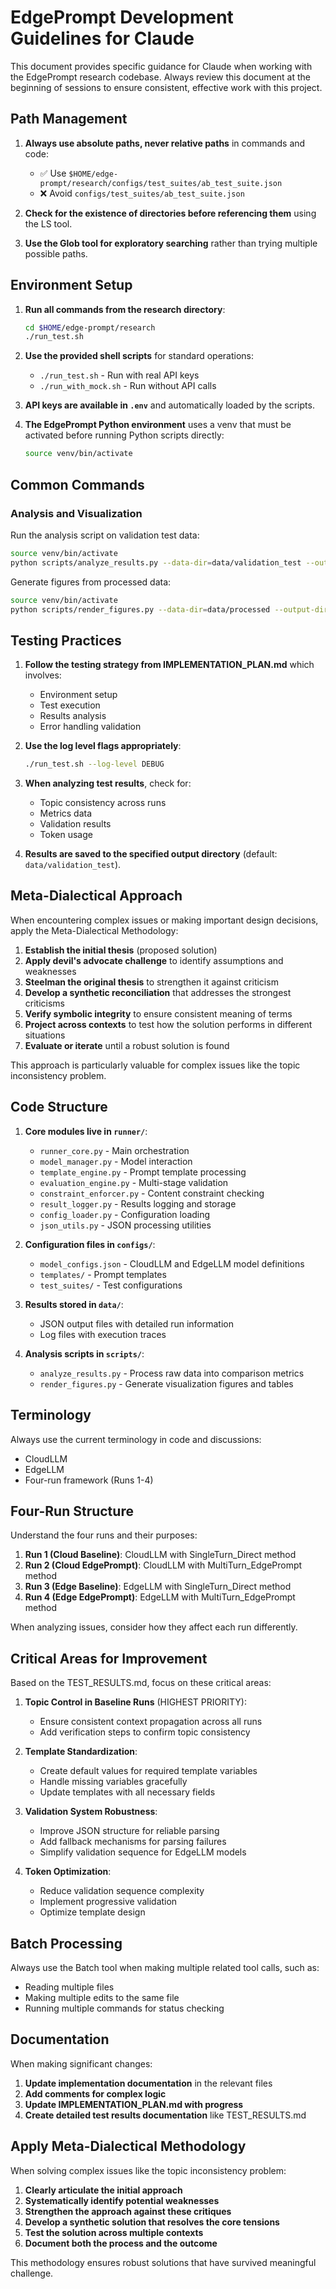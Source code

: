 # EdgePrompt Development Guidelines for Claude

This document provides specific guidance for Claude when working with the EdgePrompt research codebase. Always review this document at the beginning of sessions to ensure consistent, effective work with this project.

## Path Management

1. **Always use absolute paths, never relative paths** in commands and code:
   - ✅ Use `$HOME/edge-prompt/research/configs/test_suites/ab_test_suite.json`
   - ❌ Avoid `configs/test_suites/ab_test_suite.json`

2. **Check for the existence of directories before referencing them** using the LS tool.

3. **Use the Glob tool for exploratory searching** rather than trying multiple possible paths.

## Environment Setup

1. **Run all commands from the research directory**:
   ```bash
   cd $HOME/edge-prompt/research
   ./run_test.sh
   ```

2. **Use the provided shell scripts** for standard operations:
   - `./run_test.sh` - Run with real API keys
   - `./run_with_mock.sh` - Run without API calls

3. **API keys are available in `.env`** and automatically loaded by the scripts.

4. **The EdgePrompt Python environment** uses a venv that must be activated before running Python scripts directly:
   ```bash
   source venv/bin/activate
   ```

## Common Commands

### Analysis and Visualization

Run the analysis script on validation test data:
```bash
source venv/bin/activate
python scripts/analyze_results.py --data-dir=data/validation_test --output-dir=data/processed --analysis-type=four_run_comparison
```

Generate figures from processed data:
```bash
source venv/bin/activate
python scripts/render_figures.py --data-dir=data/processed --output-dir=figures
```

## Testing Practices

1. **Follow the testing strategy from IMPLEMENTATION_PLAN.md** which involves:
   - Environment setup
   - Test execution
   - Results analysis
   - Error handling validation

2. **Use the log level flags appropriately**:
   ```bash
   ./run_test.sh --log-level DEBUG
   ```

3. **When analyzing test results**, check for:
   - Topic consistency across runs
   - Metrics data
   - Validation results
   - Token usage

4. **Results are saved to the specified output directory** (default: `data/validation_test`).

## Meta-Dialectical Approach

When encountering complex issues or making important design decisions, apply the Meta-Dialectical Methodology:

1. **Establish the initial thesis** (proposed solution)
2. **Apply devil's advocate challenge** to identify assumptions and weaknesses
3. **Steelman the original thesis** to strengthen it against criticism
4. **Develop a synthetic reconciliation** that addresses the strongest criticisms
5. **Verify symbolic integrity** to ensure consistent meaning of terms
6. **Project across contexts** to test how the solution performs in different situations
7. **Evaluate or iterate** until a robust solution is found

This approach is particularly valuable for complex issues like the topic inconsistency problem.

## Code Structure

1. **Core modules live in `runner/`**:
   - `runner_core.py` - Main orchestration
   - `model_manager.py` - Model interaction
   - `template_engine.py` - Prompt template processing
   - `evaluation_engine.py` - Multi-stage validation
   - `constraint_enforcer.py` - Content constraint checking
   - `result_logger.py` - Results logging and storage
   - `config_loader.py` - Configuration loading
   - `json_utils.py` - JSON processing utilities

2. **Configuration files in `configs/`**:
   - `model_configs.json` - CloudLLM and EdgeLLM model definitions
   - `templates/` - Prompt templates
   - `test_suites/` - Test configurations

3. **Results stored in `data/`**:
   - JSON output files with detailed run information
   - Log files with execution traces

4. **Analysis scripts in `scripts/`**:
   - `analyze_results.py` - Process raw data into comparison metrics
   - `render_figures.py` - Generate visualization figures and tables

## Terminology

Always use the current terminology in code and discussions:

- CloudLLM 
- EdgeLLM
- Four-run framework (Runs 1-4)

## Four-Run Structure

Understand the four runs and their purposes:

1. **Run 1 (Cloud Baseline)**: CloudLLM with SingleTurn_Direct method
2. **Run 2 (Cloud EdgePrompt)**: CloudLLM with MultiTurn_EdgePrompt method
3. **Run 3 (Edge Baseline)**: EdgeLLM with SingleTurn_Direct method
4. **Run 4 (Edge EdgePrompt)**: EdgeLLM with MultiTurn_EdgePrompt method

When analyzing issues, consider how they affect each run differently.

## Critical Areas for Improvement

Based on the TEST_RESULTS.md, focus on these critical areas:

1. **Topic Control in Baseline Runs** (HIGHEST PRIORITY):
   - Ensure consistent context propagation across all runs
   - Add verification steps to confirm topic consistency

2. **Template Standardization**:
   - Create default values for required template variables
   - Handle missing variables gracefully
   - Update templates with all necessary fields

3. **Validation System Robustness**:
   - Improve JSON structure for reliable parsing
   - Add fallback mechanisms for parsing failures
   - Simplify validation sequence for EdgeLLM models

4. **Token Optimization**:
   - Reduce validation sequence complexity
   - Implement progressive validation
   - Optimize template design

## Batch Processing

Always use the Batch tool when making multiple related tool calls, such as:
- Reading multiple files
- Making multiple edits to the same file
- Running multiple commands for status checking

## Documentation

When making significant changes:

1. **Update implementation documentation** in the relevant files
2. **Add comments for complex logic**
3. **Update IMPLEMENTATION_PLAN.md with progress**
4. **Create detailed test results documentation** like TEST_RESULTS.md

## Apply Meta-Dialectical Methodology

When solving complex issues like the topic inconsistency problem:

1. **Clearly articulate the initial approach**
2. **Systematically identify potential weaknesses**
3. **Strengthen the approach against these critiques**
4. **Develop a synthetic solution that resolves the core tensions**
5. **Test the solution across multiple contexts**
6. **Document both the process and the outcome**

This methodology ensures robust solutions that have survived meaningful challenge.